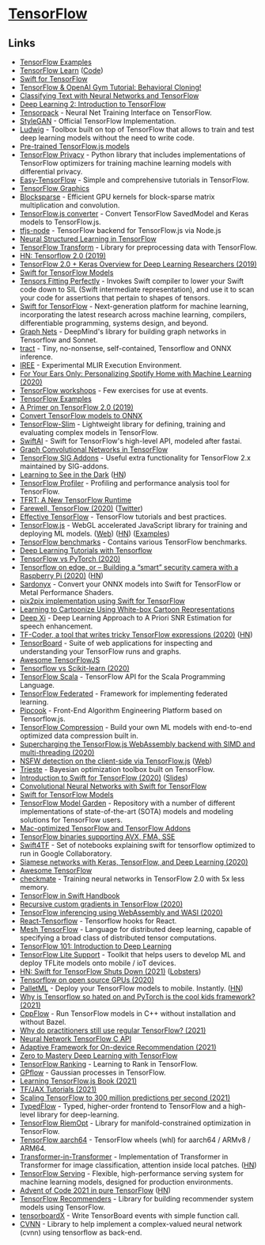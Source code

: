 # [TensorFlow](https://www.tensorflow.org)

## Links

- [TensorFlow Examples](https://github.com/aymericdamien/TensorFlow-Examples)
- [TensorFlow Learn](https://www.tensorflow.org/learn) ([Code](https://github.com/tensorflow/docs))
- [Swift for TensorFlow](https://github.com/tensorflow/swift)
- [TensorFlow & OpenAI Gym Tutorial: Behavioral Cloning!](https://www.youtube.com/watch?v=0rsrDOXsSeM)
- [Classifying Text with Neural Networks and TensorFlow](https://github.com/dmesquita/understanding_tensorflow_nn)
- [Deep Learning 2: Introduction to TensorFlow](https://www.youtube.com/watch?v=JO0LwmIlWw0)
- [Tensorpack](https://github.com/tensorpack/tensorpack) - Neural Net Training Interface on TensorFlow.
- [StyleGAN](https://github.com/NVlabs/stylegan) - Official TensorFlow Implementation.
- [Ludwig](https://github.com/uber/ludwig) - Toolbox built on top of TensorFlow that allows to train and test deep learning models without the need to write code.
- [Pre-trained TensorFlow.js models](https://github.com/tensorflow/tfjs-models)
- [TensorFlow Privacy](https://github.com/tensorflow/privacy) - Python library that includes implementations of TensorFlow optimizers for training machine learning models with differential privacy.
- [Easy-TensorFlow](https://github.com/easy-tensorflow/easy-tensorflow) - Simple and comprehensive tutorials in TensorFlow.
- [TensorFlow Graphics](https://github.com/tensorflow/graphics)
- [Blocksparse](https://github.com/openai/blocksparse) - Efficient GPU kernels for block-sparse matrix multiplication and convolution.
- [TensorFlow.js converter](https://github.com/tensorflow/tfjs-converter) - Convert TensorFlow SavedModel and Keras models to TensorFlow.js.
- [tfjs-node](https://github.com/tensorflow/tfjs-node) - TensorFlow backend for TensorFlow.js via Node.js
- [Neural Structured Learning in TensorFlow](https://github.com/tensorflow/neural-structured-learning)
- [TensorFlow Transform](https://github.com/tensorflow/transform) - Library for preprocessing data with TensorFlow.
- [HN: Tensorflow 2.0 (2019)](https://news.ycombinator.com/item?id=21118018)
- [TensorFlow 2.0 + Keras Overview for Deep Learning Researchers (2019)](https://colab.research.google.com/drive/1UCJt8EYjlzCs1H1d1X0iDGYJsHKwu-NO#scrollTo=PX6JvH4h0zyY)
- [Swift for TensorFlow Models](https://github.com/tensorflow/swift-models)
- [Tensors Fitting Perfectly](https://github.com/google-research/swift-tfp) - Invokes Swift compiler to lower your Swift code down to SIL (Swift intermediate representation), and use it to scan your code for assertions that pertain to shapes of tensors.
- [Swift for TensorFlow](https://github.com/tensorflow/swift) - Next-generation platform for machine learning, incorporating the latest research across machine learning, compilers, differentiable programming, systems design, and beyond.
- [Graph Nets](https://github.com/deepmind/graph_nets) - DeepMind's library for building graph networks in Tensorflow and Sonnet.
- [tract](https://github.com/snipsco/tract) - Tiny, no-nonsense, self-contained, Tensorflow and ONNX inference.
- [IREE](https://github.com/google/iree) - Experimental MLIR Execution Environment.
- [For Your Ears Only: Personalizing Spotify Home with Machine Learning (2020)](https://labs.spotify.com/2020/01/16/for-your-ears-only-personalizing-spotify-home-with-machine-learning/?linkId=81072583)
- [TensorFlow workshops](https://github.com/tensorflow/workshops) - Few exercises for use at events.
- [TensorFlow Examples](https://github.com/tensorflow/examples)
- [A Primer on TensorFlow 2.0 (2019)](https://www.debugmind.com/2019/04/07/a-primer-on-tensorflow-2-0/)
- [Convert TensorFlow models to ONNX](https://github.com/onnx/tensorflow-onnx)
- [TensorFlow-Slim](https://github.com/google-research/tf-slim) - Lightweight library for defining, training and evaluating complex models in TensorFlow.
- [SwiftAI](https://github.com/fastai/swiftai) - Swift for TensorFlow's high-level API, modeled after fastai.
- [Graph Convolutional Networks in TensorFlow](https://github.com/tkipf/gcn)
- [TensorFlow SIG Addons](https://github.com/tensorflow/addons) - Useful extra functionality for TensorFlow 2.x maintained by SIG-addons.
- [Learning to See in the Dark](https://github.com/cchen156/Learning-to-See-in-the-Dark) ([HN](https://news.ycombinator.com/item?id=22899495))
- [TensorFlow Profiler](https://github.com/tensorflow/profiler) - Profiling and performance analysis tool for TensorFlow.
- [TFRT: A New TensorFlow Runtime](https://github.com/tensorflow/runtime)
- [Farewell, TensorFlow (2020)](https://mrry.github.io/2020/05/10/farewell-tensorflow.html) ([Twitter](https://twitter.com/ericjang11/status/1259882911282556928))
- [Effective TensorFlow](https://github.com/vahidk/EffectiveTensorflow) - TensorFlow tutorials and best practices.
- [TensorFlow.js](https://github.com/tensorflow/tfjs) - WebGL accelerated JavaScript library for training and deploying ML models. ([Web](https://www.tensorflow.org/js/)) ([HN](https://news.ycombinator.com/item?id=23453308)) ([Examples](https://github.com/tensorflow/tfjs-examples))
- [TensorFlow benchmarks](https://github.com/tensorflow/benchmarks) - Contains various TensorFlow benchmarks.
- [Deep Learning Tutorials with Tensorflow](https://github.com/xiaohu2015/DeepLearning_tutorials)
- [TensorFlow vs PyTorch (2020)](https://www.reddit.com/r/datascience/comments/h8smv7/tensorflow_vs_tensorflow_20_vs_pytorch/)
- [Tensorflow on edge, or – Building a “smart” security camera with a Raspberry Pi (2020)](https://chollinger.com/blog/2019/12/tensorflow-on-edge-or-building-a-smart-security-camera-with-a-raspberry-pi/) ([HN](https://news.ycombinator.com/item?id=23593439))
- [Sardonyx](https://github.com/s1ddok/Sardonyx) - Convert your ONNX models into Swift for TensorFlow or Metal Performance Shaders.
- [pix2pix implementation using Swift for TensorFlow](https://github.com/s1ddok/pix2pix-s4tf)
- [Learning to Cartoonize Using White-box Cartoon Representations](https://github.com/SystemErrorWang/White-box-Cartoonization)
- [Deep Xi](https://github.com/anicolson/DeepXi) - Deep Learning Approach to A Priori SNR Estimation for speech enhancement.
- [TF-Coder, a tool that writes tricky TensorFlow expressions (2020)](https://blog.tensorflow.org/2020/08/introducing-tensorflow-coder-tool.html) ([HN](https://news.ycombinator.com/item?id=24285910))
- [TensorBoard](https://github.com/tensorflow/tensorboard) - Suite of web applications for inspecting and understanding your TensorFlow runs and graphs.
- [Awesome TensorFlowJS](https://github.com/aaronhma/awesome-tensorflow-js)
- [Tensorflow vs Scikit-learn (2020)](https://mljar.com/blog/tensorflow-vs-scikit-learn/)
- [TensorFlow Scala](https://github.com/eaplatanios/tensorflow_scala) - TensorFlow API for the Scala Programming Language.
- [TensorFlow Federated](https://github.com/tensorflow/federated) - Framework for implementing federated learning.
- [Pipcook](https://github.com/alibaba/pipcook) - Front-End Algorithm Engineering Platform based on Tensorflow.js.
- [TensorFlow Compression](https://github.com/tensorflow/compression) - Build your own ML models with end-to-end optimized data compression built in.
- [Supercharging the TensorFlow.js WebAssembly backend with SIMD and multi-threading (2020)](https://blog.tensorflow.org/2020/09/supercharging-tensorflowjs-webassembly.html?m=1)
- [NSFW detection on the client-side via TensorFlow.js](https://github.com/infinitered/nsfwjs) ([Web](https://nsfwjs.com/))
- [Trieste](https://github.com/secondmind-labs/trieste) - Bayesian optimization toolbox built on TensorFlow.
- [Introduction to Swift for TensorFlow (2020)](https://www.youtube.com/watch?v=YSUFcX2dTjk) ([Slides](https://brettkoonce.com/talks/introduction-to-swift-tensorflow-2020/))
- [Convolutional Neural Networks with Swift for TensorFlow](https://convolutionalneuralnetworkswithswift.com/)
- [Swift for TensorFlow Models](https://github.com/tensorflow/swift-models)
- [TensorFlow Model Garden](https://github.com/tensorflow/models) - Repository with a number of different implementations of state-of-the-art (SOTA) models and modeling solutions for TensorFlow users.
- [Mac-optimized TensorFlow and TensorFlow Addons](https://github.com/apple/tensorflow_macos)
- [TensorFlow binaries supporting AVX, FMA, SSE](https://github.com/lakshayg/tensorflow-build)
- [Swift4TF](https://github.com/zaidalyafeai/Swift4TF) - Set of notebooks explaining swift for tensorflow optimized to run in Google Collaboratory.
- [Siamese networks with Keras, TensorFlow, and Deep Learning (2020)](https://www.pyimagesearch.com/2020/11/30/siamese-networks-with-keras-tensorflow-and-deep-learning/)
- [Awesome TensorFlow](https://github.com/jtoy/awesome-tensorflow)
- [checkmate](https://github.com/parasj/checkmate) - Training neural networks in TensorFlow 2.0 with 5x less memory.
- [TensorFlow in Swift Handbook](https://github.com/huan/tensorflow-handbook-swift)
- [Recursive custom gradients in TensorFlow (2020)](https://iza.ac/posts/2020/12/recursive-custom-gradients-in-tensorflow/)
- [TensorFlow inferencing using WebAssembly and WASI (2020)](https://radu-matei.com/blog/tensorflow-inferencing-wasi/)
- [React-Tensorflow](https://github.com/joshuaellis/react-tensorflow) - Tensorflow hooks for React.
- [Mesh TensorFlow](https://github.com/tensorflow/mesh) - Language for distributed deep learning, capable of specifying a broad class of distributed tensor computations.
- [TensorFlow 101: Introduction to Deep Learning](https://github.com/serengil/tensorflow-101)
- [TensorFlow Lite Support](https://github.com/tensorflow/tflite-support) - Toolkit that helps users to develop ML and deploy TFLite models onto mobile / ioT devices.
- [HN: Swift for TensorFlow Shuts Down (2021)](https://news.ycombinator.com/item?id=26117453) ([Lobsters](https://lobste.rs/s/fcnkvu/tensorflow_for_swift_has_been_deprecated))
- [Tensorflow on open source GPUs (2020)](https://www.youtube.com/watch?v=KfDQb6xOkXg)
- [PalletML](https://palletml.com/) - Deploy your TensorFlow models to mobile. Instantly. ([HN](https://news.ycombinator.com/item?id=26566817))
- [Why is Tensorflow so hated on and PyTorch is the cool kids framework? (2021)](https://www.reddit.com/r/MachineLearning/comments/m3boyo/d_why_is_tensorflow_so_hated_on_and_pytorch_is/)
- [CppFlow](https://github.com/serizba/cppflow) - Run TensorFlow models in C++ without installation and without Bazel.
- [Why do practitioners still use regular TensorFlow? (2021)](https://www.reddit.com/r/MachineLearning/comments/msejyh/why_do_practitioners_still_use_regular_tensorflow/)
- [Neural Network TensorFlow C API](https://github.com/Neargye/hello_tf_c_api)
- [Adaptive Framework for On-device Recommendation (2021)](https://blog.tensorflow.org/2021/04/adaptive-framework-for-on-device-recommendation.html)
- [Zero to Mastery Deep Learning with TensorFlow](https://github.com/mrdbourke/tensorflow-deep-learning)
- [TensorFlow Ranking](https://github.com/tensorflow/ranking) - Learning to Rank in TensorFlow.
- [GPflow](https://github.com/GPflow/GPflow) - Gaussian processes in TensorFlow.
- [Learning TensorFlow.js Book (2021)](https://www.oreilly.com/library/view/learning-tensorflowjs/9781492090786/)
- [TF/JAX Tutorials (2021)](https://www.kaggle.com/aakashnain/tf-jax-tutorials-part1)
- [Scaling TensorFlow to 300 million predictions per second (2021)](https://arxiv.org/abs/2109.09541)
- [TypedFlow](https://github.com/GU-CLASP/TypedFlow) - Typed, higher-order frontend to TensorFlow and a high-level library for deep-learning.
- [TensorFlow RiemOpt](https://github.com/master/tensorflow-riemopt) - Library for manifold-constrained optimization in TensorFlow.
- [TensorFlow aarch64](https://github.com/KumaTea/tensorflow-aarch64) - TensorFlow wheels (whl) for aarch64 / ARMv8 / ARM64.
- [Transformer-in-Transformer](https://github.com/Rishit-dagli/Transformer-in-Transformer) - Implementation of Transformer in Transformer for image classification, attention inside local patches. ([HN](https://news.ycombinator.com/item?id=29439631))
- [TensorFlow Serving](https://github.com/tensorflow/serving) - Flexible, high-performance serving system for machine learning models, designed for production environments.
- [Advent of Code 2021 in pure TensorFlow](https://pgaleone.eu/tensorflow/2021/12/11/advent-of-code-tensorflow/) ([HN](https://news.ycombinator.com/item?id=29523094))
- [TensorFlow Recommenders](https://github.com/tensorflow/recommenders) - Library for building recommender system models using TensorFlow.
- [tensorboardX](https://github.com/lanpa/tensorboardX) - Write TensorBoard events with simple function call.
- [CVNN](https://github.com/NEGU93/cvnn) - Library to help implement a complex-valued neural network (cvnn) using tensorflow as back-end.

